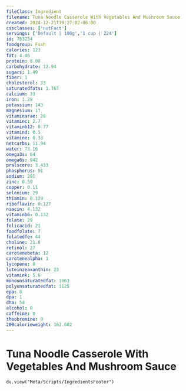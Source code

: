```yaml
---
fileClass: Ingredient
filename: Tuna Noodle Casserole With Vegetables And Mushroom Sauce
created: 2024-12-21T19:27:02-06:00
cssclasses: ['nutFact']
servings: ['Default | 100g','1 cup | 224']
id: 783234
foodgroup: Fish
calories: 123
fat: 4.46
protein: 8.08
carbohydrate: 12.94
sugars: 1.49
fiber: 1
cholesterol: 23
saturatedfats: 1.767
calcium: 33
iron: 1.28
potassium: 143
magnesium: 17
vitaminarae: 28
vitaminc: 2.7
vitaminb12: 0.77
vitamind: 0.5
vitamine: 0.33
netcarbs: 11.94
water: 73.16
omega3s: 64
omega6s: 942
pralscore: 3.433
phosphorus: 91
sodium: 291
zinc: 0.59
copper: 0.11
selenium: 29
thiamin: 0.129
riboflavin: 0.127
niacin: 4.132
vitaminb6: 0.132
folate: 29
folicacid: 21
foodfolate: 7
folatedfe: 44
choline: 21.8
retinol: 27
carotenebeta: 12
carotenealpha: 1
lycopene: 0
luteinzeaxanthin: 23
vitamink: 5.6
monounsaturatedfat: 1063
polyunsaturatedfat: 1125
epa: 8
dpa: 1
dha: 54
alcohol: 0
caffeine: 0
theobromine: 0
200calorieweight: 162.602
---
```


# Tuna Noodle Casserole With Vegetables And Mushroom Sauce

```dataviewjs
dv.view("Meta/Scripts/IngredientsFooter")
```